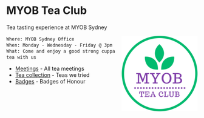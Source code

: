 # MYOB Tea Club
Tea tasting experience at MYOB Sydney

<img align="right" width="200" height="200" src="./images/logo.png">

```
Where: MYOB Sydney Office
When: Monday - Wednesday - Friday @ 3pm
What: Come and enjoy a good strong cuppa tea with us
```

- [Meetings](./MEETINGS.md) - All tea meetings
- [Tea collection](./COLLECTION.md) - Teas we tried
- [Badges](./BADGES.md) - Badges of Honour
